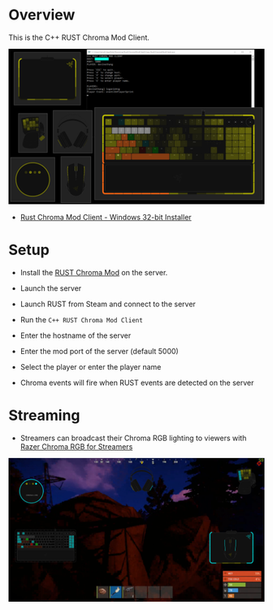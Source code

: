 # Overview

This is the C++ RUST Chroma Mod Client.

![image_1](images/image_1.png)

* [Rust Chroma Mod Client - Windows 32-bit Installer](https://github.com/tgraupmann/Cpp_RustChromaModClient/releases/tag/1.0)

# Setup

* Install the [RUST Chroma Mod](https://github.com/tgraupmann/RustChromaMod) on the server.

* Launch the server

* Launch RUST from Steam and connect to the server

* Run the `C++ RUST Chroma Mod Client`

* Enter the hostname of the server

* Enter the mod port of the server (default 5000)

* Select the player or enter the player name

* Chroma events will fire when RUST events are detected on the server

# Streaming

* Streamers can broadcast their Chroma RGB lighting to viewers with [Razer Chroma RGB for Streamers](https://www.microsoft.com/store/apps/9PG8DNKL06M6)

![image_2](images/image_2.png)
